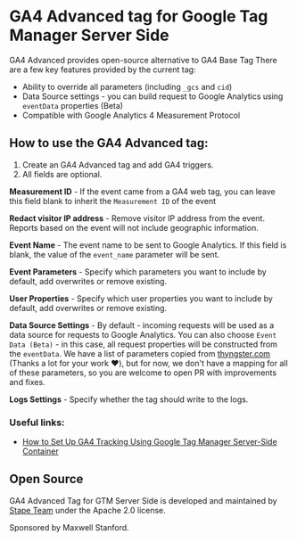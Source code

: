 # GA4 Advanced tag for Google Tag Manager Server Side

GA4 Advanced provides open-source alternative to GA4 Base Tag 
There are a few key features provided by the current tag:
- Ability to override all parameters (including `_gcs` and `cid`)
- Data Source settings - you can build request to Google Analytics using `eventData` properties (Beta)
- Compatible with Google Analytics 4 Measurement Protocol

## How to use the GA4 Advanced tag:

1. Create an GA4 Advanced tag and add GA4 triggers.
2. All fields are optional.

**Measurement ID** - If the event came from a GA4 web tag, you can leave this field blank to inherit the `Measurement ID` of the event

**Redact visitor IP address** - Remove visitor IP address from the event. Reports based on the event will not include geographic information.

**Event Name** - The event name to be sent to Google Analytics. If this field is blank, the value of the `event_name` parameter will be sent.

**Event Parameters** - Specify which parameters you want to include by default, add overwrites or remove existing.

**User Properties** - Specify which user properties you want to include by default, add overwrites or remove existing.

**Data Source Settings** - By default - incoming requests will be used as a data source for requests to Google Analytics. You can also choose `Event Data (Beta)` - in this case, all request properties will be constructed from the `eventData`. We have a list of parameters copied from [thyngster.com](https://www.thyngster.com/ga4-measurement-protocol-cheatsheet/) (Thanks a lot for your work ❤️), but for now, we don't have a mapping for all of these parameters, so you are welcome to open PR with improvements and fixes.  

**Logs Settings** - Specify whether the tag should write to the logs.


### Useful links:

- [How to Set Up GA4 Tracking Using Google Tag Manager Server-Side Container](https://stape.io/blog/how-to-set-up-ga4-tracking-using-google-tag-manager-server-side-container)

## Open Source

GA4 Advanced Tag for GTM Server Side is developed and maintained by [Stape Team](https://stape.io/) under the Apache 2.0 license.

Sponsored by Maxwell Stanford.
